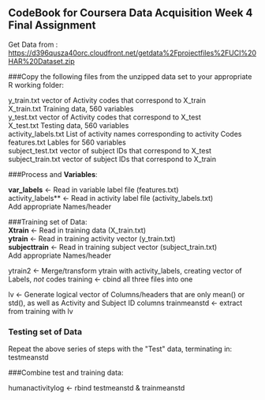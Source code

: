 ## CodeBook for Coursera Data Acquisition Week 4 Final Assignment

Get Data from : https://d396qusza40orc.cloudfront.net/getdata%2Fprojectfiles%2FUCI%20HAR%20Dataset.zip

###Copy the following files from the unzipped data set to your appropriate R working folder:

y_train.txt  vector of Activity codes that correspond to X_train  
X_train.txt  Training data, 560 variables  
y_test.txt    vector of Activity codes that correspond to X_test  
X_test.txt    Testing data, 560 variables  
activity_labels.txt  List of activity names corresponding to activity Codes  
features.txt  Lables for 560 variables  
subject_test.txt  vector of subject IDs that correspond to X_test  
subject_train.txt  vector of subject IDs that correspond to X_train  

###Process and **Variables**:

**var_labels**   <-  Read in variable label file (features.txt)  
activity_labels**  <-  Read in activity label file (activity_labels.txt)  
  Add appropriate Names/header
  
###Training set of Data:  
**Xtrain**  <- Read in training data (X_train.txt)  
**ytrain**  <- Read in training activity vector (y_train.txt)  
**subjecttrain** <-  Read in training subject vector (subject_train.txt)  
  Add appropriate Names/header

ytrain2   <-  Merge/transform ytrain with activity_labels, creating vector of Labels, *not* codes
training  <- cbind all three files into one

lv <- Generate logical vector of Columns/headers that are only mean() or std(), as well as Activity and Subject ID columns
trainmeanstd <- extract from training with lv 

### Testing set of Data
Repeat the above series of steps with the "Test" data, terminating in:
testmeanstd

###Combine test and training data: 

humanactivitylog <-  rbind testmeanstd & trainmeanstd
 

